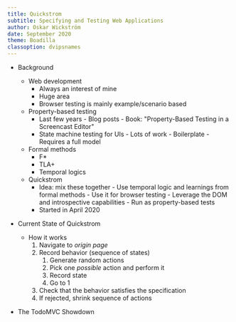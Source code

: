 ```yaml
---
title: Quickstrom
subtitle: Specifying and Testing Web Applications
author: Oskar Wickström
date: September 2020
theme: Boadilla
classoption: dvipsnames
---
```


- Background
    - Web development
        - Always an interest of mine
        - Huge area
        - Browser testing is mainly example/scenario based
    - Property-based testing
        - Last few years
                - Blog posts
                - Book: "Property-Based Testing in a Screencast Editor"
        - State machine testing for UIs
                - Lots of work
                - Boilerplate
                - Requires a full model
    - Formal methods
        - F*
        - TLA+
        - Temporal logics
    - Quickstrom
        - Idea: mix these together
                - Use temporal logic and learnings from formal methods
                - Use it for browser testing
                - Leverage the DOM and introspective capabilities
                - Run as property-based tests
        - Started in April 2020
- Current State of Quickstrom
    - How it works
        1. Navigate to *origin page*
        2. Record behavior (sequence of states)
            1. Generate random actions
            2. Pick one *possible* action and perform it
            3. Record state
            4. Go to 1
        3. Check that the behavior satisfies the specification
        4. If rejected, shrink sequence of actions


- The TodoMVC Showdown

